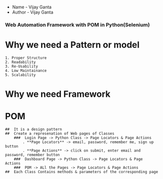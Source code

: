 - Name - Vijay Ganta
- Author - Vijay Ganta

### Web Automation Framework with POM in Python(Selenium)

# Why we need a Pattern or model
    1. Proper Structure
    2. Readability
    3. Re-Usability
    4. Low Maintainance
    5. Scalability

# Why we need Framework

# POM
    ##  It is a design pattern
    ##  Create a represenation of Web pages of Classes
        ###  Login Page -> Python Class -> Page Locators & Page Actions
            . **Page Locators** -> email, password, remember me, sign up button
            . **Page Actions** -> click on submit, enter email and password, remember button
        ###  Dashboard Page -> Python Class -> Page Locators & Page Actions
        ###  POM -> ALl the Pages -> Page Locators & Page Actions
    ##  Each Class Contains methods & parameters of the corresponding page

